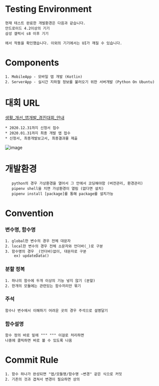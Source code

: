 # Testing Environment
    현재 테스트 완료한 개발환경은 다음과 같습니다.
    안드로이드 4.2이상의 기기
    삼성 갤럭시 s8 이후 기기
    
    에서 작동을 확인했습니다. 이외의 기기에서는 UI가 깨질 수 있습니다.

# Components
    1. MobileApp - 모바일 앱 개발 (Kotlin)
    2. ServerApp - 실시간 지하철 정보를 불러오기 위한 서버개발 (Python On Ubuntu)

# 대회 URL
[](생활_개선_앱개발_경진대회_안내)
[생활_개선_앱개발_경진대회_안내](https://www.skku.edu/skku/campus/skk_comm/notice01.do?mode=view&articleNo=87141&article.offset=10&articleLimit=10, "go link")

    * 2020.12.31까지 신청서 접수
    * 2020.01.31까지 최종 개발 앱 접수
    * 신청서, 최종개발보고서, 최종결과물 제출
![image](https://user-images.githubusercontent.com/50725139/103212324-d03e8600-494d-11eb-9a24-fa8e7081bd10.jpeg)

# 개발환경
       python의 경우 가상환경을 열어서 그 안에서 코딩해야함 (버전관리, 환경관리)
       pipenv shell을 치면 가상환경이 열림 (없다면 설치)
       pipenv install [package]를 통해 package를 설치가능

# Convention
### 변수명, 함수명
    1. global한 변수의 경우 전체 대문자
    2. local한 변수의 경우 전체 소문자와 언더바(_)로 구분
    3. 함수명의 경우 _(언더바)없이, 대문자로 구분
        ex) updateData()

### 분할 정복
    1. 하나의 함수에 두개 이상의 기능 넣지 않기 (분할)
    2. 한개의 모듈에는 관련있는 함수끼리만 묶기

### 주석
    함수나 변수에서 이해하기 어려운 곳의 경우 주석으로 설명달기

### 함수설명
    함수 정의 바로 밑에 """ """ 이걸로 처리하면
    나중에 클릭하면 바로 볼 수 있도록 나옴

# Commit Rule
    1. 함수 하나가 완성되면 "앱/모듈명/함수명 ~변경" 같은 식으로 커밋
    2. 기존의 것과 겹쳐서 변경이 필요하면 상의
   
